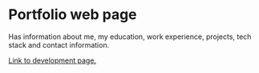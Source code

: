 # Portfolio web page

Has information about me, my education, work experience, projects, tech stack and contact information.

[Link to development page.](https://niemiville.github.io/portfolio/)
